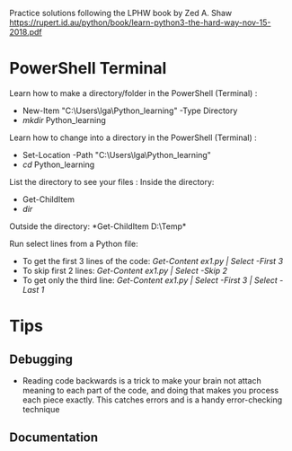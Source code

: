 Practice solutions following the LPHW book by Zed A. Shaw
https://rupert.id.au/python/book/learn-python3-the-hard-way-nov-15-2018.pdf



# PowerShell Terminal

Learn how to make a directory/folder in the PowerShell (Terminal) :
  - New-Item "C:\Users\lga\Python_learning" -Type Directory
  - *mkdir* Python_learning

Learn how to change into a directory in the PowerShell (Terminal) :
  - Set-Location -Path "C:\Users\lga\Python_learning"
  - *cd* Python_learning

List the directory to see your files :
  Inside the directory: 
  - Get-ChildItem 
  - *dir*

  Outside the directory: 
    *Get-ChildItem D:\Temp\*

Run select lines from a Python file:
  - To get the first 3 lines of the code: *Get-Content ex1.py | Select -First 3*
  - To skip first 2 lines: *Get-Content ex1.py | Select -Skip 2*
  - To get only the third line: *Get-Content ex1.py | Select -First 3 | Select -Last 1*
 
 
 
 # Tips
 
 ## Debugging
  - Reading code backwards is a trick to make your brain not attach meaning to each part of the code, and doing that makes you process each piece exactly. This catches errors and is a handy error-checking technique
 
 ## Documentation
